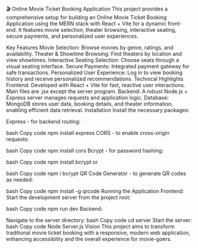 🎬 Online Movie Ticket Booking Application
This project provides a comprehensive setup for building an Online Movie Ticket Booking Application using the MERN stack with React + Vite for a dynamic front-end. It features movie selection, theater browsing, interactive seating, secure payments, and personalized user experiences.

Key Features
Movie Selection: Browse movies by genre, ratings, and availability.
Theater & Showtime Browsing: Find theaters by location and view showtimes.
Interactive Seating Selection: Choose seats through a visual seating interface.
Secure Payments: Integrated payment gateway for safe transactions.
Personalized User Experience: Log in to view booking history and receive personalized recommendations.
Technical Highlights
Frontend: Developed with React + Vite for fast, reactive user interactions. Main files are .jsx except the server program.
Backend: A robust Node.js + Express server manages requests and application logic.
Database: MongoDB stores user data, booking details, and theater information, enabling efficient data retrieval.
Installation
Install the necessary packages:

Express - for backend routing:

bash
Copy code
npm install express
CORS - to enable cross-origin requests:

bash
Copy code
npm install cors
Bcrypt - for password hashing:

bash
Copy code
npm install bcrypt
or

bash
Copy code
npm i bcrypt
QR Code Generator - to generate QR codes as needed:

bash
Copy code
npm install -g qrcode
Running the Application
Frontend: Start the development server from the project root:

bash
Copy code
npm run dev
Backend:

Navigate to the server directory:
bash
Copy code
cd server
Start the server:
bash
Copy code
Node Server.js
Vision
This project aims to transform traditional movie ticket booking with a responsive, modern web application, enhancing accessibility and the overall experience for movie-goers.

